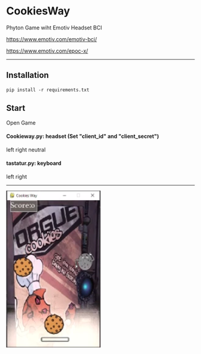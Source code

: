 # CookiesWay
Phyton Game wiht Emotiv Headset BCI

https://www.emotiv.com/emotiv-bci/

https://www.emotiv.com/epoc-x/

---
## Installation
<pre><code>pip install -r requirements.txt</code></pre>

## Start
Open Game
#### Cookieway.py: headset (Set "client_id" and "client_secret")
left right neutral

#### tastatur.py: keyboard
left right

---
![CookiesWay_game](https://github.com/BorisDvn/CookiesWay/blob/master/CookiesWay.png "CookiesWay_game")
